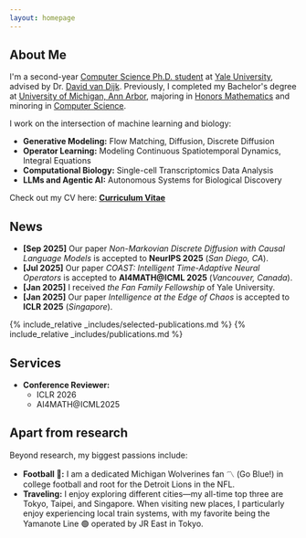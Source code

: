 ```yaml
---
layout: homepage
---
```


## About Me

I'm a second-year [Computer Science Ph.D. student](https://cpsc.yale.edu/people/sizhuang-he) at [Yale University](https://www.yale.edu/), advised by Dr. [David van Dijk](https://www.vandijklab.org/). Previously, I completed my Bachelor's degree at [University of Michigan, Ann Arbor](https://umich.edu/), majoring in [Honors Mathematics](https://lsa.umich.edu/math) and minoring in [Computer Science](https://cse.engin.umich.edu/).

I work on the intersection of machine learning and biology:

- **<span style="color: var(--global-theme-color); font-weight: bold;">Generative Modeling:</span>** Flow Matching, Diffusion, Discrete Diffusion
- **<span style="color: var(--global-theme-color); font-weight: bold;">Operator Learning:</span>** Modeling Continuous Spatiotemporal Dynamics, Integral Equations
- **<span style="color: var(--global-theme-color); font-weight: bold;">Computational Biology:</span>** Single-cell Transcriptomics Data Analysis
- **<span style="color: var(--global-theme-color); font-weight: bold;">LLMs and Agentic AI:</span>** Autonomous Systems for Biological Discovery

Check out my CV here: **[Curriculum Vitae](/cv/)** 

## News
- **[Sep 2025]** Our paper *<span style="color: var(--global-theme-color);">Non-Markovian Discrete Diffusion with Causal Language Models</span>* is accepted to **NeurIPS 2025** (*San Diego, CA*).
- **[Jul 2025]** Our paper *<span style="color: var(--global-theme-color);">COAST: Intelligent Time-Adaptive Neural Operators</span>* is accepted to **AI4MATH@ICML 2025** (*Vancouver, Canada*).
- **[Jan 2025]** I received *<span style="color: var(--global-theme-color);">the Fan Family Fellowship</span>* of Yale University.
- **[Jan 2025]** Our paper *<span style="color: var(--global-theme-color);">Intelligence at the Edge of Chaos</span>* is accepted to **ICLR 2025** (*Singapore*).

{% include_relative _includes/selected-publications.md %}
{% include_relative _includes/publications.md %}


## Services
- **<span style="color: var(--global-theme-color); font-weight: bold;">Conference Reviewer:</span>**
    - ICLR 2026
    - AI4MATH@ICML2025

## Apart from research
Beyond research, my biggest passions include:
- **<span style="color: var(--global-theme-color); font-weight: bold;">Football 🏈:</span>** I am a dedicated Michigan Wolverines fan 〽️ (Go Blue!) in college football and root for the Detroit Lions in the NFL. 
- <span style="color: var(--global-theme-color); font-weight: bold;">Traveling:</span> I enjoy exploring different cities—my all-time top three are Tokyo, Taipei, and Singapore. When visiting new places, I particularly enjoy experiencing local train systems, with my favorite being the Yamanote Line 🟢 operated by JR East in Tokyo.

